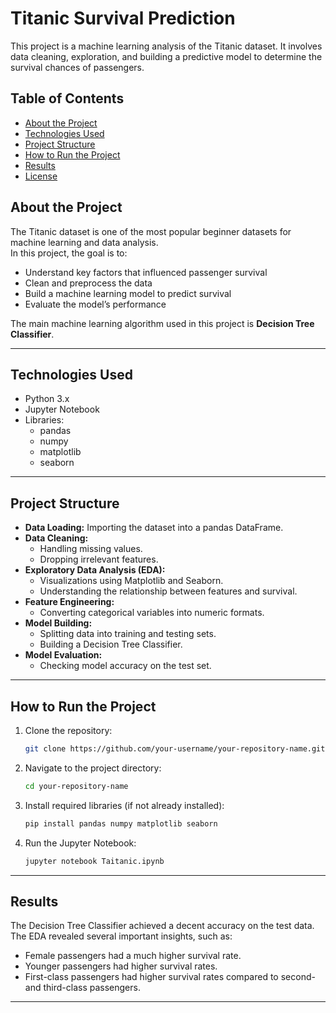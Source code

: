 # Titanic Survival Prediction

This project is a machine learning analysis of the Titanic dataset. It involves data cleaning, exploration, and building a predictive model to determine the survival chances of passengers.

## Table of Contents
- [About the Project](#about-the-project)
- [Technologies Used](#technologies-used)
- [Project Structure](#project-structure)
- [How to Run the Project](#how-to-run-the-project)
- [Results](#results)
- [License](#license)

## About the Project

The Titanic dataset is one of the most popular beginner datasets for machine learning and data analysis.  
In this project, the goal is to:
- Understand key factors that influenced passenger survival
- Clean and preprocess the data
- Build a machine learning model to predict survival
- Evaluate the model’s performance

The main machine learning algorithm used in this project is **Decision Tree Classifier**.

---

## Technologies Used

- Python 3.x
- Jupyter Notebook
- Libraries:
  - pandas
  - numpy
  - matplotlib
  - seaborn
    

---

## Project Structure

- **Data Loading:** Importing the dataset into a pandas DataFrame.
- **Data Cleaning:**
  - Handling missing values.
  - Dropping irrelevant features.
- **Exploratory Data Analysis (EDA):**
  - Visualizations using Matplotlib and Seaborn.
  - Understanding the relationship between features and survival.
- **Feature Engineering:**
  - Converting categorical variables into numeric formats.
- **Model Building:**
  - Splitting data into training and testing sets.
  - Building a Decision Tree Classifier.
- **Model Evaluation:**
  - Checking model accuracy on the test set.

---

## How to Run the Project

1. Clone the repository:
    ```bash
    git clone https://github.com/your-username/your-repository-name.git
    ```
2. Navigate to the project directory:
    ```bash
    cd your-repository-name
    ```
3. Install required libraries (if not already installed):
    ```bash
    pip install pandas numpy matplotlib seaborn 
    ```
4. Run the Jupyter Notebook:
    ```bash
    jupyter notebook Taitanic.ipynb
    ```

---

## Results

The Decision Tree Classifier achieved a decent accuracy on the test data.  
The EDA revealed several important insights, such as:
- Female passengers had a much higher survival rate.
- Younger passengers had higher survival rates.
- First-class passengers had higher survival rates compared to second- and third-class passengers.

---

